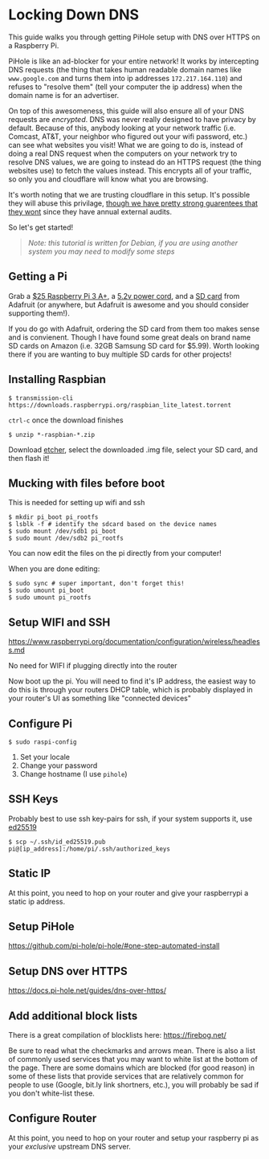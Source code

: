 # Locking Down DNS

This guide walks you through getting PiHole setup with DNS over HTTPS on a Raspberry Pi.

PiHole is like an ad-blocker for your entire network! It works by intercepting DNS requests (the thing that takes human readable domain names like `www.google.com` and turns them into ip addresses `172.217.164.110`) and refuses to "resolve them" (tell your computer the ip address) when the domain name is for an advertiser.

On top of this awesomeness, this guide will also ensure all of your DNS requests are _encrypted_. DNS was never really designed to have privacy by default. Because of this, anybody looking at your network traffic (i.e. Comcast, AT&T, your neighbor who figured out your wifi password, etc.) can see what websites you visit! What we are going to do is, instead of doing a real DNS request when the computers on your network try to resolve DNS values, we are going to instead do an HTTPS request (the thing websites use) to fetch the values instead. This encrypts all of your traffic, so only you and cloudflare will know what you are browsing.

It's worth noting that we are trusting cloudflare in this setup. It's possible they will abuse this privilage, [though we have pretty strong guarentees that they wont](https://1.1.1.1) since they have annual external audits.

So let's get started!

> _Note: this tutorial is written for Debian, if you are using another system you may need to modify some steps_

## Getting a Pi

Grab a [$25 Raspberry Pi 3 A+](https://www.adafruit.com/product/4027), a [5.2v power cord](https://www.adafruit.com/product/1995), and a [SD card](https://www.adafruit.com/product/1995) from Adafruit (or anywhere, but Adafruit is awesome and you should consider supporting them!).

If you do go with Adafruit, ordering the SD card from them too makes sense and is convienent. Though I have found some great deals on brand name SD cards on Amazon (i.e. 32GB Samsung SD card for $5.99). Worth looking there if you are wanting to buy multiple SD cards for other projects!

## Installing Raspbian

```
$ transmission-cli https://downloads.raspberrypi.org/raspbian_lite_latest.torrent
```

`ctrl-c` once the download finishes

```
$ unzip *-raspbian-*.zip
```

Download [etcher](https://www.balena.io/etcher/), select the downloaded .img file, select your SD card, and then flash it!

## Mucking with files before boot

This is needed for setting up wifi and ssh

```
$ mkdir pi_boot pi_rootfs
$ lsblk -f # identify the sdcard based on the device names
$ sudo mount /dev/sdb1 pi_boot
$ sudo mount /dev/sdb2 pi_rootfs
```

You can now edit the files on the pi directly from your computer!

When you are done editing:

```
$ sudo sync # super important, don't forget this!
$ sudo umount pi_boot
$ sudo umount pi_rootfs
```

## Setup WIFI and SSH

https://www.raspberrypi.org/documentation/configuration/wireless/headless.md

No need for WIFI if plugging directly into the router

Now boot up the pi. You will need to find it's IP address, the easiest way to do this is through your routers DHCP table, which is probably displayed in your router's UI as something like "connected devices"

## Configure Pi

```
$ sudo raspi-config
```

1) Set your locale
2) Change your password
3) Change hostname (I use `pihole`)

## SSH Keys

Probably best to use ssh key-pairs for ssh, if your system supports it, use [ed25519](https://wiki.archlinux.org/index.php/SSH_keys#Ed25519)

```
$ scp ~/.ssh/id_ed25519.pub pi@[ip_address]:/home/pi/.ssh/authorized_keys
```

## Static IP

At this point, you need to hop on your router and give your raspberrypi a static ip address.

## Setup PiHole

https://github.com/pi-hole/pi-hole/#one-step-automated-install

## Setup DNS over HTTPS

https://docs.pi-hole.net/guides/dns-over-https/

## Add additional block lists

There is a great compilation of blocklists here: https://firebog.net/

Be sure to read what the checkmarks and arrows mean. There is also a list of commonly used services that you may want to white list at the bottom of the page. There are some domains which are blocked (for good reason) in some of these lists that provide services that are relatively common for people to use (Google, bit.ly link shortners, etc.), you will probably be sad if you don't white-list these.

## Configure Router

At this point, you need to hop on your router and setup your raspberry pi as your *exclusive* upstream DNS server.
